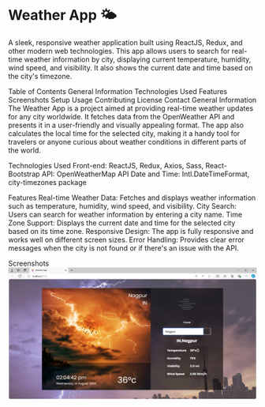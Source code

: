 # Weather App 🌤️
A sleek, responsive weather application built using ReactJS, Redux, and other modern web technologies. This app allows users to search for real-time weather information by city, displaying current temperature, humidity, wind speed, and visibility. It also shows the current date and time based on the city's timezone.

Table of Contents
General Information
Technologies Used
Features
Screenshots
Setup
Usage
Contributing
License
Contact
General Information
The Weather App is a project aimed at providing real-time weather updates for any city worldwide. It fetches data from the OpenWeather API and presents it in a user-friendly and visually appealing format. The app also calculates the local time for the selected city, making it a handy tool for travelers or anyone curious about weather conditions in different parts of the world.

Technologies Used
Front-end: ReactJS, Redux, Axios, Sass, React-Bootstrap
API: OpenWeatherMap API
Date and Time: Intl.DateTimeFormat, city-timezones package

Features
Real-time Weather Data: Fetches and displays weather information such as temperature, humidity, wind speed, and visibility.
City Search: Users can search for weather information by entering a city name.
Time Zone Support: Displays the current date and time for the selected city based on its time zone.
Responsive Design: The app is fully responsive and works well on different screen sizes.
Error Handling: Provides clear error messages when the city is not found or if there's an issue with the API.

Screenshots
![City Search and Results](https://github.com/Aman12f/Weather-App-using-React/blob/main/Screenshot%20(2393).png?raw=true)

